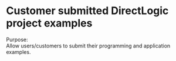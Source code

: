 
# Customer submitted DirectLogic project examples

Purpose:  
Allow users/customers to submit their programming and application examples. 








